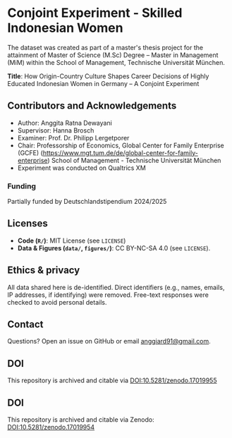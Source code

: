 #  Conjoint Experiment - Skilled Indonesian Women
The dataset was created as part of a master's thesis project for the attainment of Master of Science (M.Sc) Degree – Master in Management (MiM) within the School of Management, Technische Universität München.

**Title**: How Origin-Country Culture Shapes Career Decisions of Highly Educated Indonesian Women in Germany – A Conjoint Experiment

## Contributors and Acknowledgements
   - Author: Anggita Ratna Dewayani
   - Supervisor: Hanna Brosch
   - Examiner: Prof. Dr. Philipp Lergetporer
   - Chair: Professorship of Economics, Global Center for Family Enterprise (GCFE) (https://www.mgt.tum.de/de/global-center-for-family-enterprise)
     School of Management - Technische Universität München
   - Experiment was conducted on Qualtrics XM

### Funding
Partially funded by Deutschlandstipendium 2024/2025

## Licenses
- **Code (`R/`)**: MIT License (see `LICENSE`)
- **Data & Figures (`data/`, `figures/`)**: CC BY-NC-SA 4.0 (see `LICENSE`).

## Ethics & privacy
All data shared here is de-identified. Direct identifiers (e.g., names, emails, IP addresses, if identifying) were removed. Free-text responses were checked to avoid personal details.

## Contact
Questions? Open an issue on GitHub or email anggiard91@gmail.com.

## DOI
This repository is archived and citable via [DOI:10.5281/zenodo.17019955](https://doi.org/10.5281/zenodo.17019955)


## DOI
This repository is archived and citable via Zenodo: [DOI:10.5281/zenodo.17019954](https://doi.org/10.5281/zenodo.17019954)



